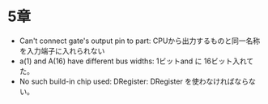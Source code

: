 # 5章

* Can't connect gate's output pin to part:  CPUから出力するものと同一名称を入力端子に入れられない
* a(1) and A(16) have different bus widths: 1ビットand に 16ビット入れてた。
* No such build-in chip used: DRegister:  DRegister を使わなければならない。

